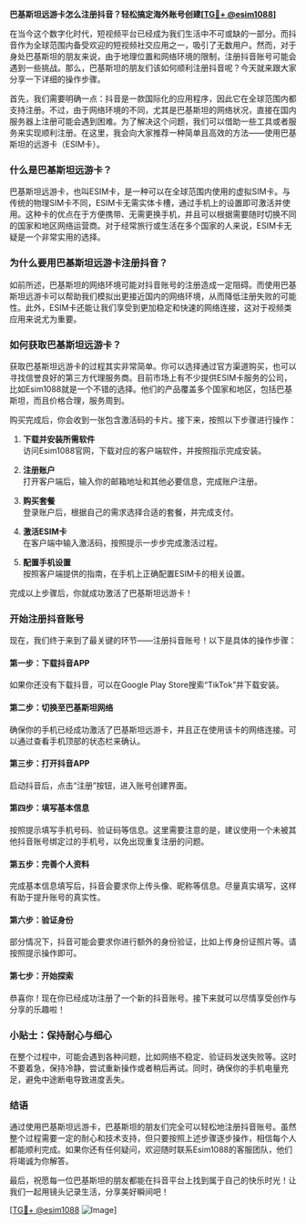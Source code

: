 **巴基斯坦远游卡怎么注册抖音？轻松搞定海外账号创建[[TG💪+ @esim1088](https://t.me/s/esim1088)]**

在当今这个数字化时代，短视频平台已经成为我们生活中不可或缺的一部分。而抖音作为全球范围内备受欢迎的短视频社交应用之一，吸引了无数用户。然而，对于身处巴基斯坦的朋友来说，由于地理位置和网络环境的限制，注册抖音账号可能会遇到一些挑战。那么，巴基斯坦的朋友们该如何顺利注册抖音呢？今天就来跟大家分享一下详细的操作步骤。

首先，我们需要明确一点：抖音是一款国际化的应用程序，因此它在全球范围内都支持注册。不过，由于网络环境的不同，尤其是巴基斯坦的网络状况，直接在国内服务器上注册可能会遇到困难。为了解决这个问题，我们可以借助一些工具或者服务来实现顺利注册。在这里，我会向大家推荐一种简单且高效的方法——使用巴基斯坦的远游卡（ESIM卡）。

### **什么是巴基斯坦远游卡？**

巴基斯坦远游卡，也叫ESIM卡，是一种可以在全球范围内使用的虚拟SIM卡。与传统的物理SIM卡不同，ESIM卡无需实体卡槽，通过手机上的设置即可激活并使用。这种卡的优点在于方便携带、无需更换手机，并且可以根据需要随时切换不同的国家和地区网络运营商。对于经常旅行或生活在多个国家的人来说，ESIM卡无疑是一个非常实用的选择。

### **为什么要用巴基斯坦远游卡注册抖音？**

如前所述，巴基斯坦的网络环境可能对抖音账号的注册造成一定阻碍。而使用巴基斯坦远游卡可以帮助我们模拟出更接近国内的网络环境，从而降低注册失败的可能性。此外，ESIM卡还能让我们享受到更加稳定和快速的网络连接，这对于视频类应用来说尤为重要。

### **如何获取巴基斯坦远游卡？**

获取巴基斯坦远游卡的过程其实非常简单。你可以选择通过官方渠道购买，也可以寻找信誉良好的第三方代理服务商。目前市场上有不少提供ESIM卡服务的公司，比如Esim1088就是一个不错的选择。他们的产品覆盖多个国家和地区，包括巴基斯坦，而且价格合理，服务周到。

购买完成后，你会收到一张包含激活码的卡片。接下来，按照以下步骤进行操作：

1. **下载并安装所需软件**  
   访问Esim1088官网，下载对应的客户端软件，并按照指示完成安装。
   
2. **注册账户**  
   打开客户端后，输入你的邮箱地址和其他必要信息，完成账户注册。

3. **购买套餐**  
   登录账户后，根据自己的需求选择合适的套餐，并完成支付。

4. **激活ESIM卡**  
   在客户端中输入激活码，按照提示一步步完成激活过程。

5. **配置手机设置**  
   按照客户端提供的指南，在手机上正确配置ESIM卡的相关设置。

完成以上步骤后，你就成功激活了巴基斯坦远游卡！

### **开始注册抖音账号**

现在，我们终于来到了最关键的环节——注册抖音账号！以下是具体的操作步骤：

#### **第一步：下载抖音APP**
如果你还没有下载抖音，可以在Google Play Store搜索“TikTok”并下载安装。

#### **第二步：切换至巴基斯坦网络**
确保你的手机已经成功激活了巴基斯坦远游卡，并且正在使用该卡的网络连接。可以通过查看手机顶部的状态栏来确认。

#### **第三步：打开抖音APP**
启动抖音后，点击“注册”按钮，进入账号创建界面。

#### **第四步：填写基本信息**
按照提示填写手机号码、验证码等信息。这里需要注意的是，建议使用一个未被其他抖音账号绑定过的手机号，以免出现重复注册的问题。

#### **第五步：完善个人资料**
完成基本信息填写后，抖音会要求你上传头像、昵称等信息。尽量真实填写，这样有助于提升账号的真实性。

#### **第六步：验证身份**
部分情况下，抖音可能会要求你进行额外的身份验证，比如上传身份证照片等。请按照提示操作即可。

#### **第七步：开始探索**
恭喜你！现在你已经成功注册了一个新的抖音账号。接下来就可以尽情享受创作与分享的乐趣啦！

### **小贴士：保持耐心与细心**

在整个过程中，可能会遇到各种问题，比如网络不稳定、验证码发送失败等。这时不要着急，保持冷静，尝试重新操作或者稍后再试。同时，确保你的手机电量充足，避免中途断电导致进度丢失。

### **结语**

通过使用巴基斯坦远游卡，巴基斯坦的朋友们完全可以轻松地注册抖音账号。虽然整个过程需要一定的耐心和技术支持，但只要按照上述步骤逐步操作，相信每个人都能顺利完成。如果你还有任何疑问，欢迎随时联系Esim1088的客服团队，他们将竭诚为你解答。

最后，祝愿每一位巴基斯坦的朋友都能在抖音平台上找到属于自己的快乐时光！让我们一起用镜头记录生活，分享美好瞬间吧！

[[TG💪+ @esim1088](https://t.me/s/esim1088) ![Image](https://i.postimg.cc/4NQfJmqS/Snipaste-2025-05-13-00-14-12.png)]
